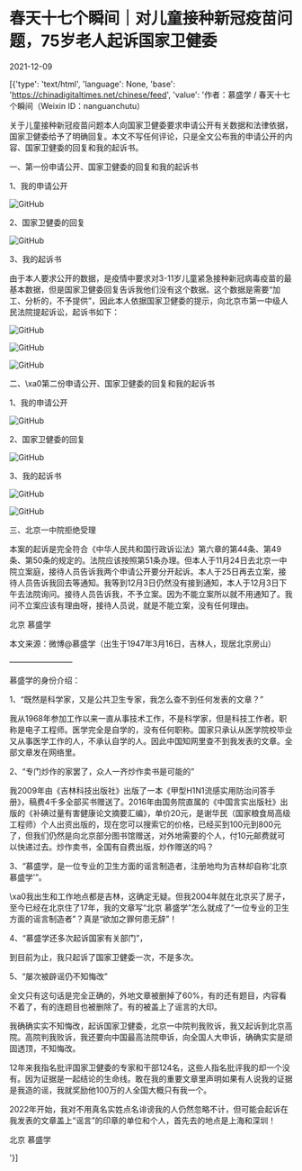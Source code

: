 # 春天十七个瞬间｜对儿童接种新冠疫苗问题，75岁老人起诉国家卫健委

2021-12-09

[{'type': 'text/html', 'language': None, 'base': 'https://chinadigitaltimes.net/chinese/feed', 'value': '作者：慕盛学 / 春天十七个瞬间（Weixin ID：nanguanchutu）

关于儿童接种新冠疫苗问题本人向国家卫健委要求申请公开有关数据和法律依据，国家卫健委给予了明确回复。本文不写任何评论，只是全文公布我的申请公开的内容、国家卫健委的回复和我的起诉书。

一、第一份申请公开、国家卫健委的回复和我的起诉书

1、我的申请公开

![GitHub](https://chinadigitaltimes.net/chinese/files/2021/12/post-674299-61b08cb687b05.)

2、国家卫健委的回复

![GitHub](https://chinadigitaltimes.net/chinese/files/2021/12/post-674299-61b08cb690ab7.)

3、我的起诉书

由于本人要求公开的数据，是疫情中要求对3-11岁儿童紧急接种新冠病毒疫苗的最基本数据，但是国家卫健委回复告诉我他们没有这个数据。这个数据是需要“加工、分析的，不予提供”，因此本人依据国家卫健委的提示，向北京市第一中级人民法院提起诉讼，起诉书如下：

![GitHub](https://chinadigitaltimes.net/chinese/files/2021/12/post-674299-61b08cb699e0a.)

![GitHub](https://chinadigitaltimes.net/chinese/files/2021/12/post-674299-61b08cb6a3f61.)

![GitHub](https://chinadigitaltimes.net/chinese/files/2021/12/post-674299-61b08cb6aa5a5.)

二、\xa0第二份申请公开、国家卫健委的回复和我的起诉书

1、我的申请公开

![GitHub](https://chinadigitaltimes.net/chinese/files/2021/12/post-674299-61b08cb6b26e1.)

2、国家卫健委的回复

![GitHub](https://chinadigitaltimes.net/chinese/files/2021/12/post-674299-61b08cb6baeff.)

3、我的起诉书

![GitHub](https://chinadigitaltimes.net/chinese/files/2021/12/post-674299-61b08cb6c3c78.)

![GitHub](https://chinadigitaltimes.net/chinese/files/2021/12/post-674299-61b08cb6cbf31.)

三、北京一中院拒绝受理

本案的起诉是完全符合《中华人民共和国行政诉讼法》第六章的第44条、第49条、第50条的规定的。法院应该按照第51条办理。但本人于11月24日去北京一中院立案庭，接待人员告诉我两个申请公开要分开起诉。本人于25日再去立案，接待人员告诉我回去等通知。我等到12月3日仍然没有接到通知，本人于12月3日下午去法院询问。接待人员告诉我，不予立案。因为不能立案所以就不用通知了。我问不立案应该有理由呀，接待人员说，就是不能立案，没有任何理由。

北京 慕盛学

本文来源：微博@慕盛学（出生于1947年3月16日，吉林人，现居北京房山）

————————

慕盛学的身份介绍：

1、“既然是科学家，又是公共卫生专家，我怎么查不到任何发表的文章？”

我从1968年参加工作以来一直从事技术工作，不是科学家，但是科技工作者。职称是电子工程师。医学完全是自学的，没有任何职称。国家只承认从医学院校毕业又从事医学工作的人，不承认自学的人。因此中国知网里查不到我发表的文章。全部文章发在网络里。

2、“专门炒作的家罢了，众人一齐炒作卖书是可能的”

我2009年由《吉林科技出版社》出版了一本《甲型H1N1流感实用防治问答手册》，稿费4千多全部买书赠送了。2016年由国务院直属的《中国言实出版社》出版的《补碘过量有害健康论文摘要汇编》，单价20元，是谢华民（国家粮食局高级工程师）个人出资出版的，现在您可以搜索它的价格，已经买到100元到800元了，但我们仍然是向北京部分图书馆赠送，对外地需要的个人，付10元邮费就可以快递过去。炒作卖书，全国有自费出版，炒作赠送的吗？

3、“慕盛学，是一位专业的卫生方面的谣言制造者，注册地均为吉林却自称‘北京 慕盛学’”。

\xa0我出生和工作地点都是吉林，这确定无疑。但我2004年就在北京买了房子，至今已经在北京住了17年，我的文章写“北京 慕盛学”怎么就成了“一位专业的卫生方面的谣言制造者”？真是“欲加之罪何患无辞”！

4、“慕盛学还多次起诉国家有关部门”，

到目前为止，我只起诉了国家卫健委一次，不是多次。

5、“屡次被辟谣仍不知悔改”

全文只有这句话是完全正确的，外地文章被删掉了60%，有的还有题目，内容看不着了，有的连题目也被删除了。有的被盖上了谣言的大印。

我确确实实不知悔改，起诉国家卫健委，北京一中院判我败诉，我又起诉到北京高院。高院判我败诉，我还要向中国最高法院申诉，向全国人大申诉，确确实实是顽固透顶，不知悔改。

12年来我指名批评国家卫健委的专家和干部124名，这些人指名批评我的却一个没有。因为证据是一起结论的生命线。敢在我的重要文章里声明如果有人说我的证据是我造的谣，我就奖励他100万的人全国大概只有我一个。

2022年开始，我对不用真名实姓点名诽谤我的人仍然忽略不计，但可能会起诉在我发表的文章盖上“谣言”的印章的单位和个人，首先去的地点是上海和深圳！

北京 慕盛学

'}]